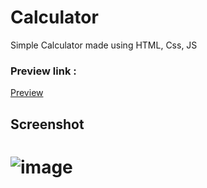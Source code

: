 # Calculator
Simple Calculator made using HTML, Css, JS

### Preview link :
[Preview](https://htmlpreview.github.io/?https://github.com/gduke-k/Simple-Calculator/blob/main/calculator.html)

## Screenshot
# ![image](https://github.com/user-attachments/assets/8bc7b3d9-bf2a-46ed-a877-3e1050062a1d)

